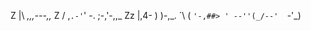 
 Z      |\      _,,,---,,_
  Z    / ,`.-'`'   -.  ;-,'-,,_
   Zz  |,4-  ) )-,_. ´\ (  `'-,##>
      ' --''(_/--'  `-'\_)                              
